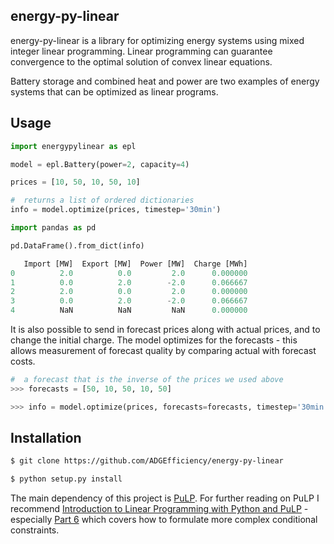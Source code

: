 ## energy-py-linear

energy-py-linear is a library for optimizing energy systems using mixed integer linear programming.  Linear programming can guarantee convergence to the optimal solution of convex linear equations.

Battery storage and combined heat and power are two examples of energy systems that can be optimized as linear programs.

## Usage

```python
import energypylinear as epl

model = epl.Battery(power=2, capacity=4)

prices = [10, 50, 10, 50, 10]

#  returns a list of ordered dictionaries
info = model.optimize(prices, timestep='30min')

import pandas as pd

pd.DataFrame().from_dict(info)

   Import [MW]  Export [MW]  Power [MW]  Charge [MWh]
0          2.0          0.0         2.0      0.000000
1          0.0          2.0        -2.0      0.066667
2          2.0          0.0         2.0      0.000000
3          0.0          2.0        -2.0      0.066667
4          NaN          NaN         NaN      0.000000
```

It is also possible to send in forecast prices along with actual prices, and to change the initial charge.  The model optimizes for the forecasts - this allows measurement of forecast quality by comparing actual with forecast costs.

```python
#  a forecast that is the inverse of the prices we used above
>>> forecasts = [50, 10, 50, 10, 50]

>>> info = model.optimize(prices, forecasts=forecasts, timestep='30min')
```

## Installation

```bash
$ git clone https://github.com/ADGEfficiency/energy-py-linear

$ python setup.py install
```

The main dependency of this project is [PuLP](https://github.com/coin-or/pulp).  For further reading on PuLP I recommend [Introduction to Linear Programming with Python and PuLP](http://benalexkeen.com/linear-programming-with-python-and-pulp/) - especially [Part 6](http://benalexkeen.com/linear-programming-with-python-and-pulp-part-6/) which covers how to formulate more complex conditional constraints.
